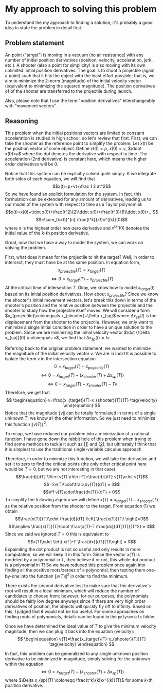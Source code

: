 # My approach to solving this problem
To understand the my approach to finding a solution, it's probably a good idea to state the problem in detail first.
## Problem statement
An point ("target") is moving in a vacuum (no air resistance) with any number of initial position derivatives (position, velocity, acceleration, jerk, etc.). A shooter (also a point for simplicity) is also moving with its own unlimited initial position derivatives. The goal is to shoot a projectile (again, a point) such that it hits the object with the least effort possible; that is, we aim to minimize the 2-norm (magnitude) of the initial velocity vector (equivalent to minimizing the squared magnitude).
The position derivatives of of the shooter are transferred to the projectile during launch.

Also, please note that I use the term "position derivatives" interchangeably with "movement vectors".

## Reasoning
This problem when the initial positions vectors are limited to constant acceleration is studied in high school, so let's review that first. First, we can take the shooter as the reference point to simplify the problem.
Let $x(t)$ be the position vector of some object. Define $x(0)=p$, $\dot x(0)=v$, $\ddot x(0)=a$ where the dot denotes the derivative with respect to time. The acceleration (2nd derivative) is constant here, which means the higher order derivatives will be $0$.

Notice that this system can be explicitly solved quite simply. If we integrate both sides of each equation, we will find that
$$x(t)=p+vt+\frac 1 2 at^2$$So we have found an explicit formulation for the system. In fact, this formulation can be extended for any amount of derivatives, leading us to our model of the system with respect to time as a Taylor polynomial:
$$x(t)=x(0)+t\dot x(0)+\frac{t^2}{2}\ddot x(0)+\frac{t^3}{6}\ddot x(0)+...$$
$$=\sum_{k=0}^{n} \frac{t^k}{k!}x^{(k)}(0)$$ where $n$ is the highest order non-zero derivative and $x^{(k)}(0)$ denotes the initial value of the $k$-th position derivative.

Great, now that we have a way to model the system, we can work on solving the problem.

First, what does it mean for the projectile to hit the target? Well, in order to intersect, they must have be at the same position. In equation form,
$$x_{projectile}(T)=x_{target}(T)$$
$$\iff 0=x_{target}(T)-x_{projectile}(T)$$
At the critical time of intersection $T$.
Okay, we know how to model $x_{target}(t)$ based on its initial position derivatives. How about $x_{projectile}$? Since we know the shooter's initial movement vectors, let's break this down in terms of the shooter's position and the relative position between the projectile and the shooter to study how the projectile itself moves. We will consider a form $x_{projectile}\colonequals x_{shooter}+\Delta x_{sp}$ where $\Delta x_{sp}(t)$ is the displacement from the shooter to the projectile.
However, we only want to minimize a single initial condition in order to have a unique solution to the problem. Since we are minimizing the initial velocity vector $\dot {\Delta x_{sp}}(0) \colonequals v$, we find that $\Delta x_{sp}(t)=tv$.

 Referring back to the original problem statement, we wanted to minimize the magnitude of the initial velocity vector $v$. We are in luck! It is possible to isolate the term $v$ in the intersection equation
 $$0=x_{target}(T)-x_{projectile}(T)$$
 $$\iff 0=x_{target}(T)-(x_{shooter}(T)+\Delta x_{sp}(T))$$
 $$\iff 0=x_{target}(T)-x_{shooter}(T)-Tv$$
 Therefore, we get that
 $$
 \begin{equation}
 v=\frac{x_{target}(T)-x_{shooter}(T)}{T} \tag{velocity}
 \end{equation}
 $$
 Notice that the magnitude $\lVert v \rVert$ can be totally formulated in terms of a single unknown $T$; we know all the other information. So we just need to minimize this function $\lVert v(T) \rVert ^2$.

 To recap, we have reduced our problem into a minimization of a rational function. I have gone down the rabbit hole of this problem when trying to find some methods to tackle it such as [[1](https://mathweb.ucsd.edu/~njw/PUBLICPAPERS/sosgcd.pdf)] and [[2](https://www.researchgate.net/publication/226393980_Global_Optimization_of_Rational_Functions_A_Semidefinite_Programming_Approach)], but ultimately I think that it is simplest to use the traditional single-variable calculus approach.

 Therefore, in order to minimize this function, we will take the derivative and set it to zero to find the critical points (the only other critical point here would be $T=0$, but we are not interesting in that case).
 $$\frac{d}{dT} \lVert v(T) \rVert ^2=\frac{d}{dT} v(T)\cdot v(T)$$$$=2v(T)\cdot\frac{dv(T)}{dT} = 0$$ $$\iff v(T)\cdot\frac{dv(T)}{dT} = 0$$
 To simplify the following algebra we will define $x(T)=x_{target}(T)-x_{shooter}(T)$ as the relative position from the shooter to the target.
 From equation $(1)$ we obtain
 $$\frac{x(T)}{T}\cdot \frac{d}{dT} \left( \frac{x(T)}{T} \right)=0$$
 $$\implies \frac{x(T)}{T}\cdot \frac{x(T)-T \frac{dx}{dT}(T)}{T^2} = 0$$
 Since we said we ignored $T=0$ this is equivalent to
 $$x(T)\cdot \left( x(T)-T \frac{dx}{dT}(T)\right) = 0$$
 Expainding the dot product is not so useful and only results in more computation, so we will keep it in this form. Since the vector $x(T)$ is modeled by a polynomial in $T$, then believe it or not, this whole dot product is a polynomial in $T$! So we have reduced this problem once again into finding all the positive roots/zeroes of a polynomial, then testing them one-by-one into the function $\lVert v(T) \rVert^2$ in order to find the minimum.

 There exists the second derivative test to make sure that the derivative's root will result in a local minimum, which will reduce the number of candidates to choose from; however, for our purposes, the polynomials should be fairly low degree anyways since if there are very high order derivatives of position, the objects will quickly fly off to infinity. Based on this, I judged that it would not be too useful. For some approaches on finding roots of polynomials, details can be found in the `polynomials` folder.

 Once we have determined the ideal value of $T$ to give the minimum velocity magnitude, then we can plug it back into the equation $(\text{velocity})$:
 $$
 \begin{equation}
 v(T)=\frac{x_{target}(T)-x_{shooter}(T)}{T} \tag{velocity}
 \end{equation}
 $$

In fact, this problem can be generalized to any single unknown position derivative to be minimized in magnitude, simply solving for the unknown within the equation 
 $$\iff 0=x_{target}(T)-(x_{shooter}(T)+\Delta x_{sp}(T))$$
 where $\Delta x_{sp}(T) \coloneqq \frac{t^k}{k!}x^{(k)}(T)$ for some $k$-th position derivative.